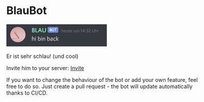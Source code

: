 # BlauBot

![](img/Discord_Vk6UUOMmbq.png)

Er ist sehr schlau! (und cool)

Invite him to your server: [Invite](https://discord.com/api/oauth2/authorize?client_id=738532931038871622&permissions=0&scope=bot%20applications.commands
)

If you want to change the behaviour of the bot or add your own feature, feel free to do so. Just create a pull request - the bot will update automatically thanks to CI/CD.
